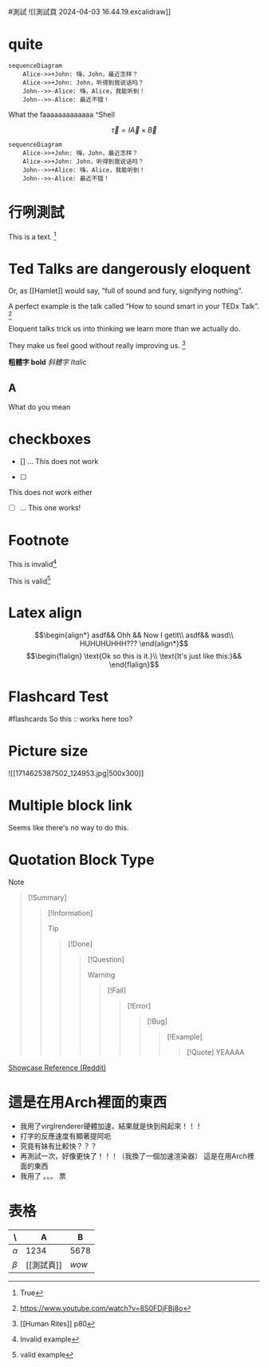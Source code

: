
#測試
![[測試頁 2024-04-03 16.44.19.excalidraw]]
# quite


```mermaid
sequenceDiagram
    Alice->>+John: 嗨，John，最近怎样？
    Alice->>+John: John，听得到我说话吗？
    John-->>-Alice: 嗨，Alice，我能听到！
    John-->>-Alice: 最近不错！
```
What the faaaaaaaaaaaaa ^Shell

$$
\vec \tau = I \vec A \times \vec B
$$
$$ $$
```mermaid
sequenceDiagram
    Alice->>+John: 嗨，John，最近怎样？
    Alice->>+John: John，听得到我说话吗？
    John-->>+Alice: 嗨，Alice，我能听到！
    John-->>-Alice: 最近不错！
```

# 行咧測試
This is a text. [^ㄓ行上小標]

[^ㄓ行上小標]: True




# Ted Talks are dangerously eloquent

Or, as [[Hamlet]] would say, “full of sound and fury, signifying nothing”.

A perfect example is the talk called “How to sound smart in your TEDx Talk”. [^2]

Eloquent talks trick us into thinking we learn more than we actually do.

They make us feel good without really improving us. [^1]

[^1]: [[Human Rites]] p80

[^2]: https://www.youtube.com/watch?v=8S0FDjFBj8o

**粗體字 bold**
*斜體字 Italic*

A
-------
What do you mean

# checkboxes
- [] ...
This does not work

- [ ]
This does not work either

- [ ] ...
This one works!

# Footnote
This is invalid[^invalid]
[^invalid]: Invalid example

This is valid[^valid]

[^valid]: valid example


# Latex align
$$\begin{align*}
asdf&& Ohh && Now I getit\\
asdf&& wasd\\
HUHUHUHHH???
\end{align*}$$
$$\begin{flalign}
\text{Ok so this is it.}\\
\text{It's just like this:}&&
\end{flalign}$$

# Flashcard Test
#flashcards 
So this :: works here too?
<!--SR:!2024-04-20,1,230-->

# Picture size
![[1714625387502_124953.jpg|500x300]]

# Multiple block link
Seems like there's no way to do this.


# Quotation Block Type
> [!Note]
> > [!Summary]
> > > [!Information]
> > > > [!Tip]
> > > > > [!Done]
> > > > > > [!Question]
> > > > > > > [!Warning]
> > > > > > > > [!Fail]
> > > > > > > > > [!Error]
> > > > > > > > > > [!Bug]
> > > > > > > > > > > [!Example]
> > > > > > > > > > > > [!Quote]
> > > > > > > > > > > > YEAAAA
> > > > > > > > > > > > 


[Showcase Reference (Reddit)](https://www.reddit.com/r/ObsidianMD/comments/v5eeww/callout_inception/)


# 這是在用Arch裡面的東西
- 我用了virglrenderer硬體加速，結果就是快到飛起來！！！
- 打字的反應速度有顯著提阿呃
- 究竟有妹有比較快？？？
- 再測試一次，好像更快了！！！（我換了一個加速渲染器）
這是在用Arch裡面的東西
- 我用了 。。。 票


# 表格
| \        | A       | B     |
| -------- | ------- | ----- |
| $\alpha$ | 1234    | 5678  |
| $\beta$  | [[測試頁]] | *wow* |
